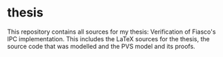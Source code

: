 thesis
======

This repository contains all sources for my thesis: Verification of Fiasco's IPC implementation. This includes the LaTeX sources for the thesis, the source code that was modelled and the PVS model and its proofs.
